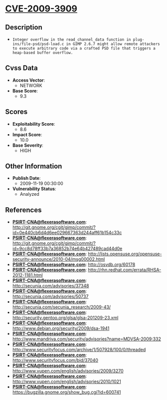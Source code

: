 
# [CVE-2009-3909](http://git.gnome.org/cgit/gimp/commit/?id=0e440cb6d4d6ee029667363d244aff61b154c33c)

## Description

- `Integer overflow in the read_channel_data function in plug-ins/file-psd/psd-load.c in GIMP 2.6.7 might allow remote attackers to execute arbitrary code via a crafted PSD file that triggers a heap-based buffer overflow.`

## Cvss Data

- **Access Vector**:
  - NETWORK
- **Base Score**:
  - 9.3

## Scores

- **Exploitability Score**:
  - 8.6
- **Impact Score**:
  - 10.0
- **Base Severity**:
  - HIGH

## Other Information

- **Publish Date**:
  - 2009-11-19 00:30:00
- **Vulnerability Status**:
  - Analyzed

## References

- **PSIRT-CNA@flexerasoftware.com**: http://git.gnome.org/cgit/gimp/commit/?id=0e440cb6d4d6ee029667363d244aff61b154c33c
- **PSIRT-CNA@flexerasoftware.com**: http://git.gnome.org/cgit/gimp/commit/?id=9cc8d78ff33b7a36852b74e64b427489cad44d0e
- **PSIRT-CNA@flexerasoftware.com**: http://lists.opensuse.org/opensuse-security-announce/2010-04/msg00002.html
- **PSIRT-CNA@flexerasoftware.com**: http://osvdb.org/60178
- **PSIRT-CNA@flexerasoftware.com**: http://rhn.redhat.com/errata/RHSA-2012-1181.html
- **PSIRT-CNA@flexerasoftware.com**: http://secunia.com/advisories/37348
- **PSIRT-CNA@flexerasoftware.com**: http://secunia.com/advisories/50737
- **PSIRT-CNA@flexerasoftware.com**: http://secunia.com/secunia_research/2009-43/
- **PSIRT-CNA@flexerasoftware.com**: http://security.gentoo.org/glsa/glsa-201209-23.xml
- **PSIRT-CNA@flexerasoftware.com**: http://www.debian.org/security/2009/dsa-1941
- **PSIRT-CNA@flexerasoftware.com**: http://www.mandriva.com/security/advisories?name=MDVSA-2009:332
- **PSIRT-CNA@flexerasoftware.com**: http://www.securityfocus.com/archive/1/507928/100/0/threaded
- **PSIRT-CNA@flexerasoftware.com**: http://www.securityfocus.com/bid/37040
- **PSIRT-CNA@flexerasoftware.com**: http://www.vupen.com/english/advisories/2009/3270
- **PSIRT-CNA@flexerasoftware.com**: http://www.vupen.com/english/advisories/2010/1021
- **PSIRT-CNA@flexerasoftware.com**: https://bugzilla.gnome.org/show_bug.cgi?id=600741
